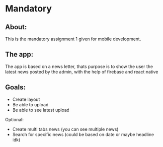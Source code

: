 # Mandatory

## About:
This is the mandatory assignment 1 given for mobile development.

## The app:
The app is based on a news letter, thats purpose is to show the user the latest news posted by the admin, with the help of firebase and react native


## Goals:

- Create layout
- Be able to upload
- Be able to see latest upload

Optional: 
- Create multi tabs news (you can see multiple news)
- Search for specific news (could be based on date or maybe headline idk)

